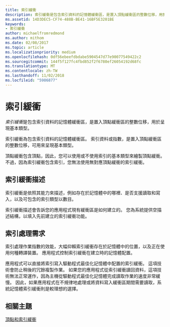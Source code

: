 ```yaml
---
title: 索引緩衝
description: 索引緩衝是包含索引資料的記憶體緩衝區，是置入頂點緩衝區的整數位移，用於呈現基本類型。
ms.assetid: 14D3DEC5-CF74-488B-BE41-16BF5E3201BE
keywords:
- 索引緩衝
author: michaelfromredmond
ms.author: mithom
ms.date: 02/08/2017
ms.topic: article
ms.localizationpriority: medium
ms.openlocfilehash: 0df56ebeefdbdabe5904547d77e90077549422c2
ms.sourcegitcommit: 144f5f127fc4fbd852f2f6780ef26054192d68fc
ms.translationtype: MT
ms.contentlocale: zh-TW
ms.lasthandoff: 11/02/2018
ms.locfileid: "5986877"
---
```

# <a name="index-buffers"></a>索引緩衝


*索引緩衝*是包含索引資料的記憶體緩衝區，是置入頂點緩衝區的整數位移，用於呈現基本類型。

索引緩衝為包含索引資料的記憶體緩衝區。 索引資料或指數，是置入頂點緩衝區的整數位移，可用來呈現基本類型。

頂點緩衝包含頂點，因此，您可以使用或不使用索引的基本類型來繪製頂點緩衝。 不過，因為索引緩衝包含索引，您無法使用無對應頂點緩衝的索引緩衝。

## <a name="span-idindexbufferdescriptionspanspan-idindexbufferdescriptionspanspan-idindexbufferdescriptionspanindex-buffer-description"></a><span id="Index_Buffer_Description"></span><span id="index_buffer_description"></span><span id="INDEX_BUFFER_DESCRIPTION"></span>索引緩衝描述


索引緩衝是依照其能力來描述，例如存在於記憶體中的哪裡、是否支援讀取和寫入，以及可包含的索引類型以數目。

索引緩衝描述會告訴您的應用程式現有緩衝區是如何建立的。 您為系統提供空描述結構，以填入先前建立的索引緩衝功能。

## <a name="span-idindexprocessingrequirementsspanspan-idindexprocessingrequirementsspanspan-idindexprocessingrequirementsspanindex-processing-requirements"></a><span id="Index_Processing_Requirements"></span><span id="index_processing_requirements"></span><span id="INDEX_PROCESSING_REQUIREMENTS"></span>索引處理需求


索引處理作業指數的效能，大幅仰賴索引緩衝存在於記憶體中的位置，以及正在使用何種轉譯裝置。 應用程式控制索引緩衝在建立時的記憶體配置。

應用程式可以直接將索引寫入驅動程式最佳化記憶體中配置的索引緩衝。 這項技術會防止稍後的冗餘複製作業。 如果您的應用程式從索引緩衝讀回資料，這項技術無法正常運作，因為主機從驅動程式最佳化記憶體完成讀取作業的速度非常緩慢。 因此，如果應用程式在不規律地處理或將資料寫入緩衝區期間需要讀取，系統記憶體索引緩衝則是較理想的選擇。

## <a name="span-idrelated-topicsspanrelated-topics"></a><span id="related-topics"></span>相關主題


[頂點和索引緩衝](vertex-and-index-buffers.md)

 

 




